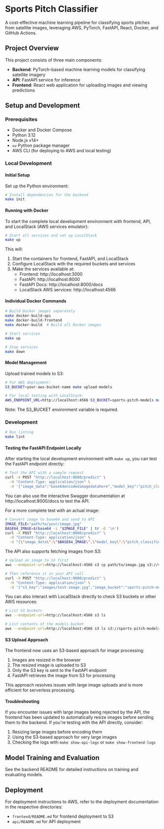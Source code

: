 # Sports Pitch Classifier

A cost-effective machine learning pipeline for classifying sports pitches from satellite images, leveraging AWS, PyTorch, FastAPI, React, Docker, and GitHub Actions.

## Project Overview

This project consists of three main components:
- **Backend**: PyTorch-based machine learning models for classifying satellite imagery
- **API**: FastAPI service for inference
- **Frontend**: React web application for uploading images and viewing predictions

## Setup and Development

### Prerequisites

- Docker and Docker Compose
- Python 3.12
- Node.js v14+
- `uv` Python package manager
- AWS CLI (for deploying to AWS and local testing)

### Local Development

#### Initial Setup

Set up the Python environment:

```bash
# Install dependencies for the backend
make init
```

#### Running with Docker

To start the complete local development environment with frontend, API, and LocalStack (AWS services emulator):

```bash
# Start all services and set up LocalStack
make up
```

This will:
1. Start the containers for frontend, FastAPI, and LocalStack
2. Configure LocalStack with the required buckets and services
3. Make the services available at:
   - Frontend: http://localhost:3000
   - FastAPI: http://localhost:8000
   - FastAPI Docs: http://localhost:8000/docs
   - LocalStack AWS services: http://localhost:4566

#### Individual Docker Commands

```bash
# Build Docker images separately
make docker-build-api
make docker-build-frontend
make docker-build  # Build all Docker images

# Start services
make up

# Stop services
make down
```

#### Model Management

Upload trained models to S3:

```bash
# For AWS deployment:
S3_BUCKET=your-aws-bucket-name make upload-models

# For local testing with LocalStack:
AWS_ENDPOINT_URL=http://localhost:4566 S3_BUCKET=sports-pitch-models make upload-models
```

Note: The S3_BUCKET environment variable is required.

### Development

```bash
# Run linting
make lint
```

#### Testing the FastAPI Endpoint Locally

After starting the local development environment with `make up`, you can test the FastAPI endpoint directly:

```bash
# Test the API with a sample request
curl -X POST "http://localhost:8000/predict" \
  -H "Content-Type: application/json" \
  -d '{"image_data":"base64encodedimagedatahere","model_key":"pitch_classifier_v1.pth"}'
```

You can also use the interactive Swagger documentation at http://localhost:8000/docs to test the API.

For a more complete test with an actual image:

```bash
# Convert image to base64 and send to API
IMAGE_FILE="path/to/your/image.jpg"
BASE64_IMAGE=$(base64 -i "$IMAGE_FILE" | tr -d '\n')
curl -X POST "http://localhost:8000/predict" \
  -H "Content-Type: application/json" \
  -d "{\"image_data\":\"$BASE64_IMAGE\",\"model_key\":\"pitch_classifier_v1.pth\"}"
```

The API also supports fetching images from S3:

```bash
# Upload an image to S3 first
aws --endpoint-url=http://localhost:4566 s3 cp path/to/image.jpg s3://sports-pitch-models/images/test-image.jpg

# Then reference it in your API call
curl -X POST "http://localhost:8000/predict" \
  -H "Content-Type: application/json" \
  -d '{"s3_key":"images/test-image.jpg","image_bucket":"sports-pitch-models","model_key":"pitch_classifier_v1.pth"}'
```

You can also interact with LocalStack directly to check S3 buckets or other AWS resources:

```bash
# List S3 buckets
aws --endpoint-url=http://localhost:4566 s3 ls

# List contents of the models bucket
aws --endpoint-url=http://localhost:4566 s3 ls s3://sports-pitch-models/model/
```

#### S3 Upload Approach

The frontend now uses an S3-based approach for image processing:
1. Images are resized in the browser
2. The resized image is uploaded to S3
3. Only the S3 key is sent to the FastAPI endpoint
4. FastAPI retrieves the image from S3 for processing

This approach resolves issues with large image uploads and is more efficient for serverless processing.

#### Troubleshooting

If you encounter issues with large images being rejected by the API, the frontend has been updated to automatically resize images before sending them to the backend. If you're testing with the API directly, consider:

1. Resizing large images before encoding them
2. Using the S3-based approach for very large images
3. Checking the logs with `make show-api-logs` or `make show-frontend-logs`

## Model Training and Evaluation

See the backend README for detailed instructions on training and evaluating models.

## Deployment

For deployment instructions to AWS, refer to the deployment documentation in the respective directories:
- `frontend/README.md` for frontend deployment to S3
- `api/README.md` for API deployment
